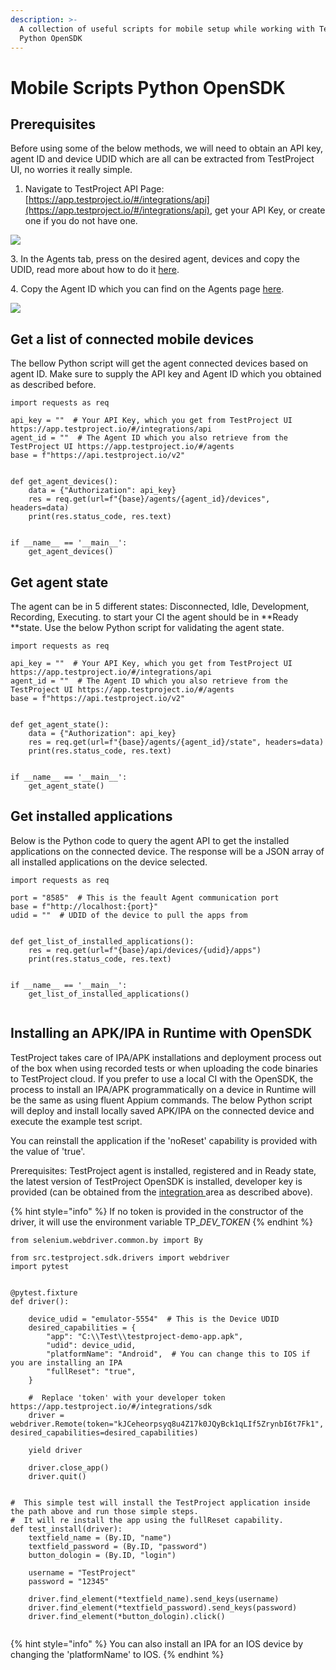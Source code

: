 ```yaml
---
description: >-
  A collection of useful scripts for mobile setup while working with TestProject
  Python OpenSDK
---
```


# Mobile Scripts Python OpenSDK

## Prerequisites

Before using some of the below methods, we will need to obtain an API key, agent ID and device UDID which are all can be extracted from TestProject UI, no worries it really simple.

1. Navigate to TestProject API Page: [https://app.testproject.io/#/integrations/api](https://app.testproject.io/#/integrations/api), get your API Key, or create one if you do not have one.

![](<../.gitbook/assets/image (293).png>)

&#x20;  3\. In the Agents tab, press on the desired agent, devices and copy the UDID, read more about how to do it [here](https://docs.testproject.io/tips-and-tricks/finding-device-udid).

&#x20;  4\. Copy the Agent ID which you can find on the Agents page [here](https://app.testproject.io/#/agents).

![](<../.gitbook/assets/image (292).png>)

## Get a list of connected mobile devices

The bellow Python script will get the agent connected devices based on agent ID. Make sure to supply the API key and Agent ID which you obtained as described before.&#x20;

```
import requests as req

api_key = ""  # Your API Key, which you get from TestProject UI https://app.testproject.io/#/integrations/api
agent_id = ""  # The Agent ID which you also retrieve from the TestProject UI https://app.testproject.io/#/agents
base = f"https://api.testproject.io/v2"


def get_agent_devices():
    data = {"Authorization": api_key}
    res = req.get(url=f"{base}/agents/{agent_id}/devices", headers=data)
    print(res.status_code, res.text)


if __name__ == '__main__':
    get_agent_devices()
```

## Get agent state

The agent can be in 5 different states: Disconnected, Idle, Development, Recording, Executing. to start your CI the agent should be in **Ready **state. Use the below Python script for validating the agent state.&#x20;

```
import requests as req

api_key = ""  # Your API Key, which you get from TestProject UI https://app.testproject.io/#/integrations/api
agent_id = ""  # The Agent ID which you also retrieve from the TestProject UI https://app.testproject.io/#/agents
base = f"https://api.testproject.io/v2"


def get_agent_state():
    data = {"Authorization": api_key}
    res = req.get(url=f"{base}/agents/{agent_id}/state", headers=data)
    print(res.status_code, res.text)


if __name__ == '__main__':
    get_agent_state()

```

## Get installed applications

Below is the Python code to query the agent API to get the installed applications on the connected device. The response will be a JSON array of all installed applications on the device selected.

```
import requests as req

port = "8585"  # This is the feault Agent communication port
base = f"http://localhost:{port}"
udid = ""  # UDID of the device to pull the apps from


def get_list_of_installed_applications():
    res = req.get(url=f"{base}/api/devices/{udid}/apps")
    print(res.status_code, res.text)


if __name__ == '__main__':
    get_list_of_installed_applications()
    
```

## Installing an APK/IPA in Runtime with OpenSDK&#x20;

TestProject takes care of IPA/APK installations and deployment process out of the box when using recorded tests or when uploading the code binaries to TestProject cloud. If you prefer to use a local CI with the OpenSDK, the process to install an IPA/APK programmatically on a device in Runtime will be the same as using fluent Appium commands.  The below Python script will deploy and install locally saved APK/IPA on the connected device and execute the example test script.&#x20;

You can reinstall the application if the 'noReset' capability is provided with the value of 'true'.

Prerequisites: TestProject agent is installed, registered and in Ready state, the latest version of TestProject OpenSDK is installed, developer key is provided (can be obtained from the [integration ](https://app.testproject.io/#/integrations/sdk)area as described above).



{% hint style="info" %}
If no token is provided in the constructor of the driver, it will use the environment variable TP\__DEV\_TOKEN_
{% endhint %}



```
from selenium.webdriver.common.by import By
```

```
from src.testproject.sdk.drivers import webdriver
import pytest


@pytest.fixture
def driver():

    device_udid = "emulator-5554"  # This is the Device UDID
    desired_capabilities = {
        "app": "C:\\Test\\testproject-demo-app.apk",
        "udid": device_udid,
        "platformName": "Android",  # You can change this to IOS if you are installing an IPA
        "fullReset": "true",
    }

    #  Replace 'token' with your developer token https://app.testproject.io/#/integrations/sdk
    driver = webdriver.Remote(token="kJCeheorpsyq8u4Z17k0JQyBck1qLIf5ZrynbI6t7Fk1", desired_capabilities=desired_capabilities)

    yield driver

    driver.close_app()
    driver.quit()


#  This simple test will install the TestProject application inside the path above and run those simple steps.
#  It will re install the app using the fullReset capability.
def test_install(driver):
    textfield_name = (By.ID, "name")
    textfield_password = (By.ID, "password")
    button_dologin = (By.ID, "login")

    username = "TestProject"
    password = "12345"

    driver.find_element(*textfield_name).send_keys(username)
    driver.find_element(*textfield_password).send_keys(password)
    driver.find_element(*button_dologin).click()


```

{% hint style="info" %}
You can also install an IPA for an IOS device by changing the 'platformName' to IOS.
{% endhint %}

